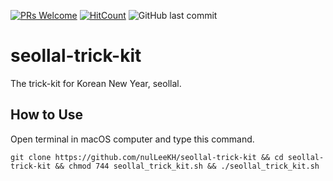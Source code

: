 [![PRs Welcome](https://img.shields.io/badge/PRs-welcome-brightgreen.svg?style=flat-square)](http://makeapullrequest.com)
[![HitCount](http://hits.dwyl.io/nulLeeKH/seollal-trick-kit.svg)](http://hits.dwyl.io/nulLeeKH/seollal-trick-kit)
![GitHub last commit](https://img.shields.io/github/last-commit/nulLeeKH/seollal-trick-kit.svg)

# seollal-trick-kit
The trick-kit for Korean New Year, seollal.

## How to Use
Open terminal in macOS computer and type this command.

```
git clone https://github.com/nulLeeKH/seollal-trick-kit && cd seollal-trick-kit && chmod 744 seollal_trick_kit.sh && ./seollal_trick_kit.sh
```
